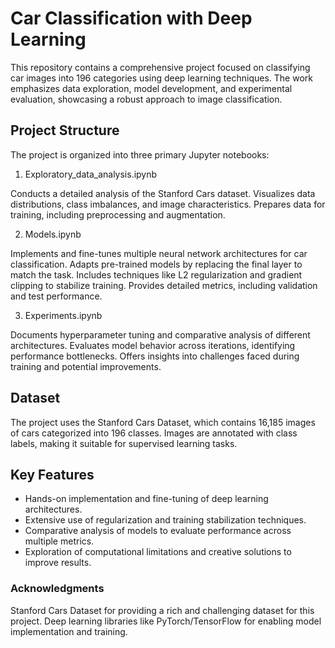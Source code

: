 # Car Classification with Deep Learning

This repository contains a comprehensive project focused on classifying car images into 196 categories using deep learning techniques. The work emphasizes data exploration, model development, and experimental evaluation, showcasing a robust approach to image classification.

## Project Structure
The project is organized into three primary Jupyter notebooks:

1. Exploratory_data_analysis.ipynb

Conducts a detailed analysis of the Stanford Cars dataset.
Visualizes data distributions, class imbalances, and image characteristics.
Prepares data for training, including preprocessing and augmentation.

2. Models.ipynb

Implements and fine-tunes multiple neural network architectures for car classification.
Adapts pre-trained models by replacing the final layer to match the task.
Includes techniques like L2 regularization and gradient clipping to stabilize training.
Provides detailed metrics, including validation and test performance.

3. Experiments.ipynb

Documents hyperparameter tuning and comparative analysis of different architectures.
Evaluates model behavior across iterations, identifying performance bottlenecks.
Offers insights into challenges faced during training and potential improvements.

## Dataset
The project uses the Stanford Cars Dataset, which contains 16,185 images of cars categorized into 196 classes. Images are annotated with class labels, making it suitable for supervised learning tasks.

## Key Features
- Hands-on implementation and fine-tuning of deep learning architectures.
- Extensive use of regularization and training stabilization techniques.
- Comparative analysis of models to evaluate performance across multiple metrics.
- Exploration of computational limitations and creative solutions to improve results.

### Acknowledgments
Stanford Cars Dataset for providing a rich and challenging dataset for this project.
Deep learning libraries like PyTorch/TensorFlow for enabling model implementation and training.

